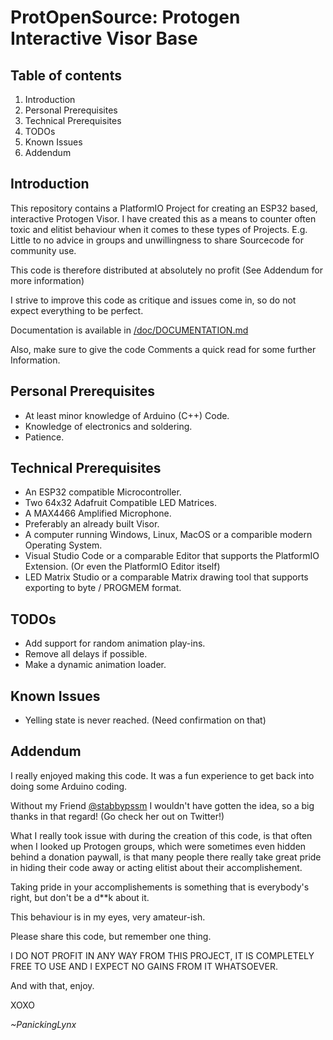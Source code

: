# ProtOpenSource: Protogen Interactive Visor Base

## Table of contents
1. Introduction
2. Personal Prerequisites
3. Technical Prerequisites
4. TODOs
5. Known Issues
6. Addendum

## Introduction

This repository contains a PlatformIO Project for creating an ESP32 based, interactive Protogen Visor.
I have created this as a means to counter often toxic and elitist behaviour when it comes to these types of Projects.
E.g. Little to no advice in groups and unwillingness to share Sourcecode for community use.

This code is therefore distributed at absolutely no profit (See Addendum for more information)

I strive to improve this code as critique and issues come in, so do not expect everything to be perfect.

Documentation is available in [/doc/DOCUMENTATION.md](https://github.com/PanickingLynx/ProtOpenSource/blob/master/doc/DOCUMENTATION.md)

Also, make sure to give the code Comments a quick read for some further Information.

## Personal Prerequisites

* At least minor knowledge of Arduino (C++) Code.
* Knowledge of electronics and soldering.
* Patience.

## Technical Prerequisites

* An ESP32 compatible Microcontroller.
* Two 64x32 Adafruit Compatible LED Matrices.
* A MAX4466 Amplified Microphone.
* Preferably an already built Visor.
* A computer running Windows, Linux, MacOS or a comparible modern Operating System.
* Visual Studio Code or a comparable Editor that supports the PlatformIO Extension. (Or even the PlatformIO Editor itself)
* LED Matrix Studio or a comparable Matrix drawing tool that supports exporting to byte / PROGMEM format.

## TODOs

* Add support for random animation play-ins.
* Remove all delays if possible.
* Make a dynamic animation loader.

## Known Issues

* Yelling state is never reached. (Need confirmation on that)

## Addendum

I really enjoyed making this code.
It was a fun experience to get back into doing some Arduino coding.

Without my Friend [@stabbypssm](https://twitter.com/stabbypssm) I wouldn't have gotten the idea, so a big thanks in that regard!
(Go check her out on Twitter!)

What I really took issue with during the creation of this code,
is that often when I looked up Protogen groups, which were sometimes even hidden behind a donation paywall,
is that many people there really take great pride in hiding their code away or acting elitist about their accomplishement.

Taking pride in your accomplishements is something that is everybody's right, but don't be a d**k about it.

This behaviour is in my eyes, very amateur-ish.

Please share this code, but remember one thing.

I DO NOT PROFIT IN ANY WAY FROM THIS PROJECT, IT IS COMPLETELY FREE TO USE AND I EXPECT NO GAINS FROM IT WHATSOEVER.

And with that, enjoy.

XOXO

*~PanickingLynx*
